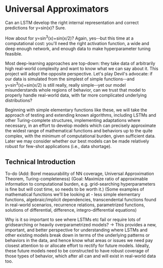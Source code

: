 # Universal Approximators

Can an LSTM develop the right internal representation and correct predictions for y=sin(x)? Sure.

How about for y=sin<sup>3</sup>(x)+sin(x/2)? Again, yes--but this time at a computational cost: you'll need the right activation function, a wide and deep enough network, and enough data to make hyperparameter tuning feasible.

Most deep-learning approaches are top-down: they take data of arbitrarily high real-world complexity and want to know what we can say about it. This project will adopt the opposite perspective. Let's play Devil's advocate: if our data is simulated from the simplest of simple functions--and y=sin<sup>3</sup>(x)+sin(x/2) is still really, really simple--yet our model misunderstands whole regions of behavior, can we trust that model to properly handle real-world data, with far more complicated underlying distributions?

Beginning with simple elementary functions like these, we will take the approach of testing and extending known algorithms, including LSTMs and other Turing-complete structures, implementing adaptations where necessary, in an effort to develop models which can precisely approximate the widest range of mathematical functions and behaviors up to the quite complex, with the minimum of computational burden, given sufficient data. Later we may consider whether our best models can be made relatively robust for few-shot applications (i.e., data shortage).

## Technical Introduction

To-do
(Add: Borel measurability of NN coverage, Universal Approximation Theorem, Turing-completeness)
(Goal: Maximize ratio of approximable information to computational burden, e.g. grid-searching hyperparameters is fine but will cost time, so needs to be worth it.)
(Some examples of mathematical functions we'll be looking at - less simple elementary functions, algebraic/implicit dependencies, transcendental functions found in real-world scenarios, recurrence relations, parametrized functions, solutions of differential, difference, integro-differential equations)

Why is it so important to see where LSTMs etc fail or require lots of gridsearching or heavily overparametrized models? -> This provides a new, important, and better perspective for understanding where LSTMs and other existing models break down in terms of the underlying patterns or behaviors in the data, and hence know what areas or issues we need pay closest attention to or allocate effort to rectify for future models. Ideally, these future models need to be constructed to have robust coverage of those types of behavior, which after all can and will exist in real-world data too.
